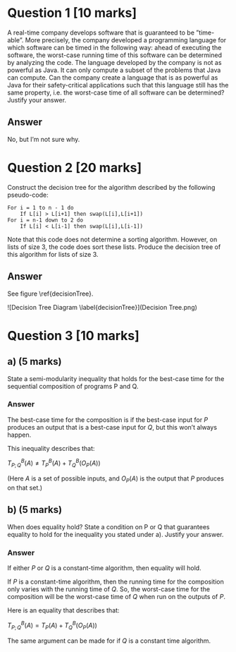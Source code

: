 # Question 1 [10 marks]

A real-time company develops software that is guaranteed to be ”time-able”. More precisely, the company developed a programming language for which software can be timed in the following way: ahead of executing the software, the worst-case running time of this software can be determined by analyzing the code. The language developed by the company is not as powerful as Java. It can only compute a subset of the problems that Java can compute. Can the company create a language that is as powerful as Java for their safety-critical applications such that this language still has the same property, i.e. the worst-case time of all software can be determined? Justify your answer.

## Answer

No, but I’m not sure why.

# Question 2 [20 marks]

Construct the decision tree for the algorithm described by the following pseudo-code:

```
For i = 1 to n - 1 do
    If L[i] > L[i+1] then swap(L[i],L[i+1])
For i = n-1 down to 2 do
    If L[i] < L[i-1] then swap(L[i],L[i-1])
```

Note that this code does not determine a sorting algorithm. However, on lists of size 3, the code does sort these lists. Produce the decision tree of this algorithm for lists of size 3.

## Answer

See figure \ref{decisionTree}.

![Decision Tree Diagram \label{decisionTree}](Decision Tree.png)

# Question 3 [10 marks]

## a) (5 marks)

State a semi-modularity inequality that holds for the best-case time for the sequential composition of programs P and Q.

### Answer

The best-case time for the composition is if the best-case input for $P$ produces an output that is a best-case input for $Q$, but this won’t always happen.

This inequality describes that:

$T^B_{P;Q}(A) \neq T^B_P(A) + T^B_Q(O_P(A))$

(Here $A$ is a set of possible inputs, and $O_P(A)$ is the output that $P$ produces on that set.)

## b) (5 marks)

When does equality hold? State a condition on P or Q that guarantees equality to hold for the inequality you stated under a). Justify your answer.

### Answer

If either $P$ or $Q$ is a constant-time algorithm, then equality will hold.

If $P$ is a constant-time algorithm, then the running time for the composition only varies with the running time of $Q$. So, the worst-case time for the composition will be the worst-case time of $Q$ when run on the outputs of $P$.

Here is an equality that describes that:

$T^B_{P;Q}(A) = T_P(A) + T^B_Q(O_P(A))$

The same argument can be made for if $Q$ is a constant time algorithm.
